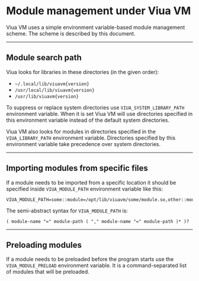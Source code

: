 # Module management under Viua VM

Viua VM uses a simple environment variable-based module management scheme. The
scheme is described by this document.

----

## Module search path

Viua looks for libraries in these directories (in the given order):

- `~/.local/lib/viuavm{version}`
- `/usr/local/lib/viuavm{version}`
- `/usr/lib/viuavm{version}`

To suppress or replace system directories use `VIUA_SYSTEM_LIBRARY_PATH`
environment variable. When it is set Viua VM will use directories specified in
this environment variable instead of the default system directories.

Viua VM also looks for modules in directories specified in the
`VIUA_LIBRARY_PATH` environment variable. Directories specified by this
environment variable take precedence over system directories.

----

## Importing modules from specific files

If a module needs to be imported from a specific location it should be specified
inside `VIUA_MODULE_PATH` environment variable like this:

```
VIUA_MODULE_PATH=some::module=/opt/lib/viuavm/some/module.so,other::module=/tmp/foo.module
```

The semi-abstract syntax for `VIUA_MODULE_PATH` is:

```
( module-name "=" module-path ( "," module-name "=" module-path )* )?
```

----

## Preloading modules

If a module needs to be preloaded before the program starts use the
`VIUA_MODULE_PRELOAD` environment variable. It is a command-separated list of
modules that will be preloaded.
